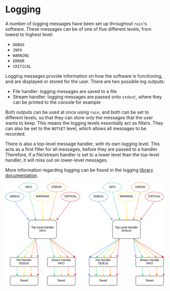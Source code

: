 # Logging

A number of logging messages have been set up throughout `rain`'s software.
These messages can be of one of five different levels, from lowest to highest level:

- `DEBUG`
- `INFO`
- `WARNING`
- `ERROR`
- `CRITICAL`

Logging messages provide information on how the software is functioning, and are displayed or stored for the user.
There are two possible log outputs:

- File handler: logging messages are saved to a file
- Stream handler: logging messages are passed onto `stdout`, where they can be printed to the console for example

Both outputs can be used at once using `rain`, and both can be set to different levels, so that they can store only the messages that the user wants to keep.
This means the logging levels essentially act as filters.
They can also be set to the `NOTSET` level, which allows all messages to be recorded.

There is also a top-level message handler, with its own logging level.
This acts as a first filter for all messages, before they are passed to a handler.
Therefore, if a file/stream handler is set to a lower level than the top-level handler, it will miss out on lower-level messages.

More information regarding logging can be found in the logging [library documentation](https://docs.python.org/3/library/logging.html).

![A diagram describing how logging levels work](RAIN_Logging.png)
